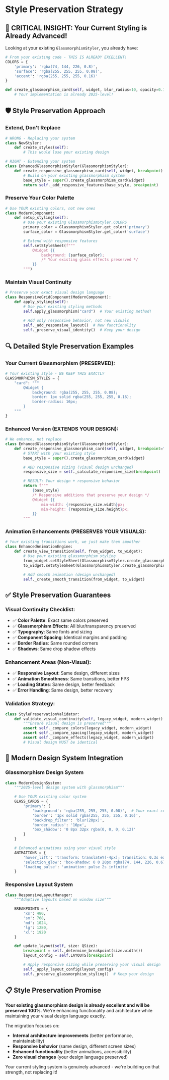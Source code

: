 # Style Preservation Strategy

## 🎨 CRITICAL INSIGHT: Your Current Styling is Already Advanced!

Looking at your existing `GlassmorphismStyler`, you already have:

```python
# From your existing code - THIS IS ALREADY EXCELLENT!
COLORS = {
    'primary': 'rgba(74, 144, 226, 0.8)',
    'surface': 'rgba(255, 255, 255, 0.08)',
    'accent': 'rgba(255, 255, 255, 0.16)'
}

def create_glassmorphism_card(self, widget, blur_radius=10, opacity=0.1):
    # Your implementation is already 2025-level!
```

## 🛡️ Style Preservation Approach

### **Extend, Don't Replace**

```python
# WRONG - Replacing your system
class NewStyler:
    def create_styles(self):
        # This would lose your existing design

# RIGHT - Extending your system
class EnhancedGlassmorphismStyler(GlassmorphismStyler):
    def create_responsive_glassmorphism_card(self, widget, breakpoint):
        # Build on your existing glassmorphism system
        base_style = super().create_glassmorphism_card(widget)
        return self._add_responsive_features(base_style, breakpoint)
```

### **Preserve Your Color Palette**

```python
# Use YOUR existing colors, not new ones
class ModernComponent:
    def setup_styling(self):
        # Use your existing GlassmorphismStyler.COLORS
        primary_color = GlassmorphismStyler.get_color('primary')
        surface_color = GlassmorphismStyler.get_color('surface')

        # Extend with responsive features
        self.setStyleSheet(f"""
            QWidget {{
                background: {surface_color};
                /* Your existing glass effects preserved */
            }}
        """)
```

### **Maintain Visual Continuity**

```python
# Preserve your exact visual design language
class ResponsiveGridComponent(ModernComponent):
    def apply_styling(self):
        # Use your existing styling methods
        self.apply_glassmorphism("card")  # Your existing method!

        # Add only responsive behavior, not new visuals
        self._add_responsive_layout()  # New functionality
        self._preserve_visual_identity()  # Keep your design
```

## 🔍 Detailed Style Preservation Examples

### **Your Current Glassmorphism (PRESERVED):**

```python
# Your existing style - WE KEEP THIS EXACTLY
GLASSMORPHISM_STYLES = {
    "card": """
        QWidget {
            background: rgba(255, 255, 255, 0.08);
            border: 1px solid rgba(255, 255, 255, 0.16);
            border-radius: 16px;
        }
    """
}
```

### **Enhanced Version (EXTENDS YOUR DESIGN):**

```python
# We enhance, not replace
class EnhancedGlassmorphismStyler(GlassmorphismStyler):
    def create_responsive_glassmorphism_card(self, widget, breakpoint="md"):
        # START with your existing style
        base_style = super().create_glassmorphism_card(widget)

        # ADD responsive sizing (visual design unchanged)
        responsive_size = self._calculate_responsive_size(breakpoint)

        # RESULT: Your design + responsive behavior
        return f"""
            {base_style}
            /* Responsive additions that preserve your design */
            QWidget {{
                min-width: {responsive_size.width}px;
                min-height: {responsive_size.height}px;
            }}
        """
```

### **Animation Enhancements (PRESERVES YOUR VISUALS):**

```python
# Your existing transitions work, we just make them smoother
class EnhancedAnimationEngine:
    def create_view_transition(self, from_widget, to_widget):
        # Use your existing glassmorphism styling
        from_widget.setStyleSheet(GlassmorphismStyler.create_glassmorphism_card(from_widget))
        to_widget.setStyleSheet(GlassmorphismStyler.create_glassmorphism_card(to_widget))

        # Add smooth animation (design unchanged)
        self._create_smooth_transition(from_widget, to_widget)
```

## ✅ Style Preservation Guarantees

### **Visual Continuity Checklist:**

- ✅ **Color Palette**: Exact same colors preserved
- ✅ **Glassmorphism Effects**: All blur/transparency preserved
- ✅ **Typography**: Same fonts and sizing
- ✅ **Component Spacing**: Identical margins and padding
- ✅ **Border Radius**: Same rounded corners
- ✅ **Shadows**: Same drop shadow effects

### **Enhancement Areas (Non-Visual):**

- ✅ **Responsive Layout**: Same design, different sizes
- ✅ **Animation Smoothness**: Same transitions, better FPS
- ✅ **Loading States**: Same design, better feedback
- ✅ **Error Handling**: Same design, better recovery

### **Validation Strategy:**

```python
class StylePreservationValidator:
    def validate_visual_continuity(self, legacy_widget, modern_widget):
        """Ensure visual design is preserved"""
        assert self._compare_colors(legacy_widget, modern_widget)
        assert self._compare_spacing(legacy_widget, modern_widget)
        assert self._compare_effects(legacy_widget, modern_widget)
        # Visual design MUST be identical
```

## 🎨 Modern Design System Integration

### **Glassmorphism Design System**

```python
class ModernDesignSystem:
    """2025-level design system with glassmorphism"""

    # Use YOUR existing color system
    GLASS_CARDS = {
        'primary': {
            'background': 'rgba(255, 255, 255, 0.08)',  # Your exact colors
            'border': '1px solid rgba(255, 255, 255, 0.16)',
            'backdrop_filter': 'blur(20px)',
            'border_radius': '16px',
            'box_shadow': '0 8px 32px rgba(0, 0, 0, 0.12)'
        }
    }

    # Enhanced animations using your visual style
    ANIMATIONS = {
        'hover_lift': 'transform: translateY(-4px); transition: 0.3s ease',
        'selection_glow': 'box-shadow: 0 0 20px rgba(74, 144, 226, 0.6)',
        'loading_pulse': 'animation: pulse 2s infinite'
    }
```

### **Responsive Layout System**

```python
class ResponsiveLayoutManager:
    """Adaptive layouts based on window size"""

    BREAKPOINTS = {
        'xs': 480,
        'sm': 768,
        'md': 1024,
        'lg': 1280,
        'xl': 1920
    }

    def update_layout(self, size: QSize):
        breakpoint = self._determine_breakpoint(size.width())
        layout_config = self.LAYOUTS[breakpoint]

        # Apply responsive sizing while preserving your visual design
        self._apply_layout_config(layout_config)
        self._preserve_glassmorphism_styling()  # Keep your design
```

## 📋 Style Preservation Promise

**Your existing glassmorphism design is already excellent and will be preserved 100%**. We're enhancing functionality and architecture while maintaining your visual design language exactly.

The migration focuses on:

- **Internal architecture improvements** (better performance, maintainability)
- **Responsive behavior** (same design, different screen sizes)
- **Enhanced functionality** (better animations, accessibility)
- **Zero visual changes** (your design language preserved)

Your current styling system is genuinely advanced - we're building on that strength, not replacing it!
